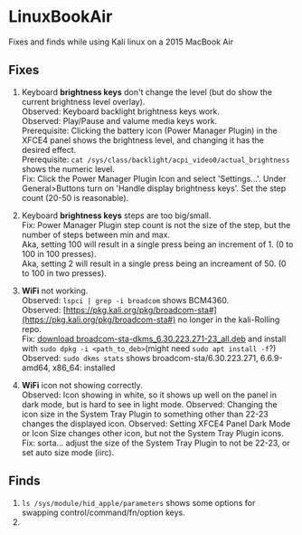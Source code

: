 # LinuxBookAir
Fixes and finds while using Kali linux on a 2015 MacBook Air

## Fixes
1. Keyboard **brightness keys** don't change the level (but do show the current brightness level overlay).  
   Observed: Keyboard backlight brightness keys work.  
   Observed: Play/Pause and valume media keys work.  
   Prerequisite: Clicking the battery icon (Power Manager Plugin) in the XFCE4 panel shows the brightness level, and changing it has the desired effect.  
   Prerequisite: `cat /sys/class/backlight/acpi_video0/actual_brightness` shows the numeric level.  
   Fix: Click the Power Manager Plugin Icon and select 'Settings...'. Under General>Buttons turn on 'Handle display brightness keys'. Set the step count (20-50 is reasonable).
   
1. Keyboard **brightness keys** steps are too big/small.  
   Fix: Power Manager Plugin step count is not the size of the step, but the number of steps between min and max.  
   Aka, setting 100 will result in a single press being an increment of 1. (0 to 100 in 100 presses).  
   Aka, setting 2 will result in a single press being an increament of 50. (0 to 100 in two presses).
   
1. **WiFi** not working.  
   Observed: `lspci | grep -i broadcom` shows BCM4360.  
   Observed: [https://pkg.kali.org/pkg/broadcom-sta#](https://pkg.kali.org/pkg/broadcom-sta#) no longer in the kali-Rolling repo.  
   Fix: [download broadcom-sta-dkms_6.30.223.271-23_all.deb](http://kali.download/kali/pool/non-free/b/broadcom-sta/broadcom-sta-dkms_6.30.223.271-23_all.deb) and install with `sudo dpkg -i <path_to_deb>`(might need `sudo apt install -f`?)  
   Observed: `sudo dkms stats` shows broadcom-sta/6.30.223.271, 6.6.9-amd64, x86_64: installed  

1. **WiFi** icon not showing correctly.  
   Observed: Icon showing in white, so it shows up well on the panel in dark mode, but is hard to see in light mode.
   Observed: Changing the icon size in the System Tray Plugin to something other than 22-23 changes the displayed icon.
   Observed: Setting XFCE4 Panel Dark Mode or Icon Size changes other icon, but not the System Tray Plugin icons.
   Fix: sorta... adjust the size of the System Tray Plugin to not be 22-23, or set auto size mode (iirc).  
   

## Finds
1. `ls /sys/module/hid_apple/parameters` shows some options for swapping control/command/fn/option keys.
2. 
